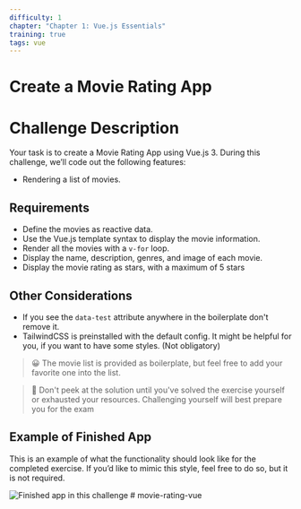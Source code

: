 ```yaml
---
difficulty: 1
chapter: "Chapter 1: Vue.js Essentials"
training: true
tags: vue
---
```


# Create a Movie Rating App

# Challenge Description
Your task is to create a Movie Rating App using Vue.js 3.
During this challenge, we’ll code out the following features:
- Rendering a list of movies.

## Requirements
- Define the movies as reactive data.
- Use the Vue.js template syntax to display the movie information.
- Render all the movies with a `v-for` loop.
- Display the name, description, genres, and image of each movie.
- Display the movie rating as stars, with a maximum of 5 stars


## Other Considerations

- If you see the `data-test` attribute anywhere in the boilerplate don't remove it.
- TailwindCSS is preinstalled with the default config. It might be helpful for you, if you want to have some styles. (Not obligatory)

>
> 😀 The movie list is provided as boilerplate, but feel free to add your favorite one into the list.
>

>
> 👀 Don't peek at the solution until you've solved the exercise yourself or exhausted your resources. Challenging yourself will best prepare you for the exam
>


## Example of Finished App

This is an example of what the functionality should look like for the completed exercise. If you’d like to mimic this style, feel free to do so, but it is not required.

![Finished app in this challenge](https://i.imgur.com/HV3dXET.png)
#   m o v i e - r a t i n g - v u e 
 

 
